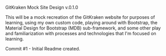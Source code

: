 GitKraken Mock Site Design
v.0.1.0

This will be a mock recreation of the GitKraken website for purposes of learning, using my own custom code, playing around with Bootstrap, the Material Design for Bootstrap (MDB) sub-framework, and some other play and familiarization with processes and technologies that I'm focused on learning.

Commit #1 - Initial Readme created.
